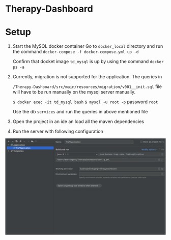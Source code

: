 # Therapy-Dashboard

# Setup

1. Start the MySQL docker container 
    Go to `docker_local` directory and run the command 
    `docker-compose -f docker-compose.yml up -d`
    
    Confirm that docket image `td_mysql` is up by using the command `docker ps -a`
    
2. Currently, migration is not supported for the application. The queries in 
   
   `/Therapy-Dashboard/src/main/resources/migration/v001__init.sql` file will have to be run manually on the mysql server manually.
   
   `$ docker exec -it td_mysql bash`
   `$ mysql -u root -p`
   password `root`
   
   Use the db `services` and run the queries in above mentioned file
   
3. Open the project in an ide an load all the maven dependencies

4. Run the server with following configuration

![Configuration](Configuration.png)
